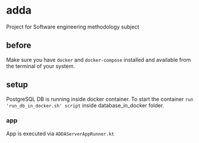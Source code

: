 # adda
Project for Software engineering methodology subject

## before
Make sure you have `docker` and `docker-compose` installed and available from the terminal of your system.

## setup
PostgreSQL DB is running inside docker container. To start the container ``run 'run_db_in_docker.sh' script`` inside database_in_docker folder.

### app
App is executed via `ADDAServerAppRunner.kt`

